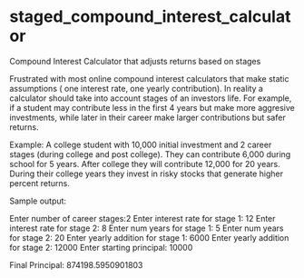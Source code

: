 # staged_compound_interest_calculator
Compound Interest Calculator that adjusts returns based on stages

Frustrated with most online compound interest calculators that make static assumptions ( one interest rate, one yearly contribution). In reality a calculator should take into account stages of an investors life. For example, if a student may contribute less in the first 4 years but make more aggresive investments, while later in their career make larger contributions but safer returns. 

Example:
A college student with 10,000 initial investment and 2 career stages (during college and post college). They can contribute 6,000 during school for 5 years. After college they will contribute 12,000 for 20 years. During their college years they invest in risky stocks that generate higher percent returns. 


Sample output:

Enter number of career stages:2
Enter interest rate for stage 1: 12
Enter interest rate for stage 2: 8
Enter num years for stage 1: 5
Enter num years for stage 2: 20
Enter yearly addition for stage 1: 6000
Enter yearly addition for stage 2: 12000
Enter starting principal: 10000

Final Principal: 
874198.5950901803
